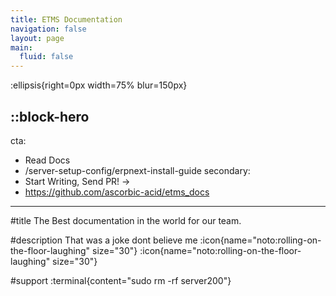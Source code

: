 ```yaml
---
title: ETMS Documentation
navigation: false
layout: page
main:
  fluid: false
---
```


:ellipsis{right=0px width=75% blur=150px}

::block-hero
---
cta:
  - Read Docs
  - /server-setup-config/erpnext-install-guide
secondary:
  - Start Writing, Send PR! →
  - https://github.com/ascorbic-acid/etms_docs
---

#title
The Best documentation in the world for our team.

#description
That was a joke dont believe me :icon{name="noto:rolling-on-the-floor-laughing" size="30"} :icon{name="noto:rolling-on-the-floor-laughing" size="30"}



#support
  :terminal{content="sudo rm -rf server200"}

